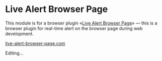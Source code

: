 # Live Alert Browser Page

This module is for a browser plugin «[Live Alert Browser Page](https://live-alert-browser-page.com/)» — this is a browser plugin for real-time alert on the browser page during web development.

[live-alert-browser-page.com](https://live-alert-browser-page.com/)

Editing...